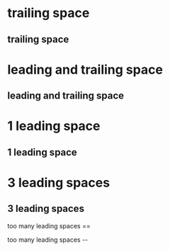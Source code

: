 trailing space
== 

trailing space
-- 

leading and trailing space
 == 

leading and trailing space
 -- 

1 leading space
 ==

1 leading space
 --

3 leading spaces
   ==

3 leading spaces
   --

too many leading spaces
    ==

too many leading spaces
    --